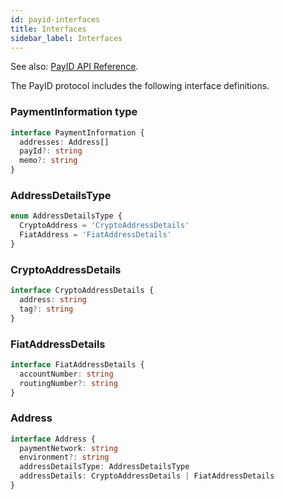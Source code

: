 ```yaml
---
id: payid-interfaces
title: Interfaces
sidebar_label: Interfaces
---
```


See also: [PayID API Reference](https://api.payid.org).

The PayID protocol includes the following interface definitions.

### PaymentInformation type

```ts
interface PaymentInformation {
  addresses: Address[]
  payId?: string
  memo?: string
}
```

### AddressDetailsType

```ts
enum AddressDetailsType {
  CryptoAddress = 'CryptoAddressDetails'
  FiatAddress = 'FiatAddressDetails'
}
```

### CryptoAddressDetails

```ts
interface CryptoAddressDetails {
  address: string
  tag?: string
}
```

### FiatAddressDetails

```ts
interface FiatAddressDetails {
  accountNumber: string
  routingNumber?: string
}
```

### Address

```ts
interface Address {
  paymentNetwork: string
  environment?: string
  addressDetailsType: AddressDetailsType
  addressDetails: CryptoAddressDetails | FiatAddressDetails
}
```
